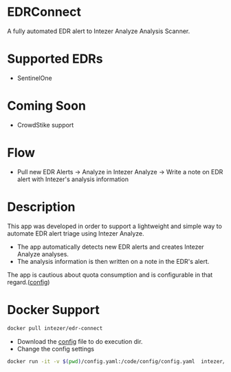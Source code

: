 # EDRConnect
A fully automated EDR alert to Intezer Analyze Analysis Scanner.

# Supported EDRs
* SentinelOne

# Coming Soon
* CrowdStike support

# Flow
* Pull new EDR Alerts -> Analyze in Intezer Analyze -> Write a note on EDR alert with Intezer's analysis information

# Description
This app was developed in order to support a lightweight and simple way to automate EDR alert triage using Intezer Analyze.

* The app automatically detects new EDR alerts and creates Intezer Analyze analyses.
* The analysis information is then written on a note in the EDR's alert.

The app is cautious about quota consumption and is configurable in that regard.([config](config.yaml#L18))



# Docker Support
```bash
docker pull intezer/edr-connect
```
* Download the [config](config.yaml) file to do execution dir.
* Change the config settings 

```bash
docker run -it -v $(pwd)/config.yaml:/code/config/config.yaml  intezer/edr-connect 
```

